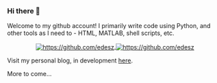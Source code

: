 ### Hi there 👋

Welcome to my github account! I primarily write code using Python, and other tools as I need to - HTML, MATLAB, shell scripts, etc.

<div align="center">
<a href="https://github.com/edesz">
  <img align="center" alt="https://github.com/edesz" src="https://github-readme-stats.vercel.app/api/top-langs/?username=edesz&layout=compact&theme=blue-green" />
</a>
<a href="https://github.com/edesz">
  <img align="center" alt="https://github.com/edesz" src="https://github-readme-stats.vercel.app/api/wakatime?username=edesz&theme=blue-green" />
</a>
</div>

Visit my personal blog, in development [here](https://edesz.github.io/explanatory-pages/).

More to come...
